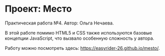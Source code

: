 # Проект: Место

Практическая работа №4.
Автор: Ольга Нечаева.

В этой работе помимо HTML5 и CSS также используются базовые концепции JavaScript, что вызвало особенную сложность у автора. 

Работу можно посмотреть здесь: https://easyrider-26.github.io/mesto/.